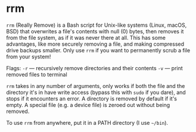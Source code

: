 # rrm

`rrm` (Really Remove) is a Bash script for Unix-like systems (Linux, macOS, BSD) that overwrites a file's contents with null (0) bytes, then removes it from the file system, as if it was never there at all. This has some advantages, like more securely removing a file, and making compressed drive backups smaller. Only use `rrm` if you want to permanently scrub a file from your system!

Flags:
`-r` — recursively remove directories and their contents
`-v` — print removed files to terminal

`rrm` takes in any number of arguments, only works if both the file and the directory it's in have write access (bypass this with `sudo` if you dare), and stops if it encounters an error. A directory is removed by default if it's empty. A special file (e.g. a device file) is zeroed out without being removed.

To use `rrm` from anywhere, put it in a PATH directory (I use `~/bin`).
